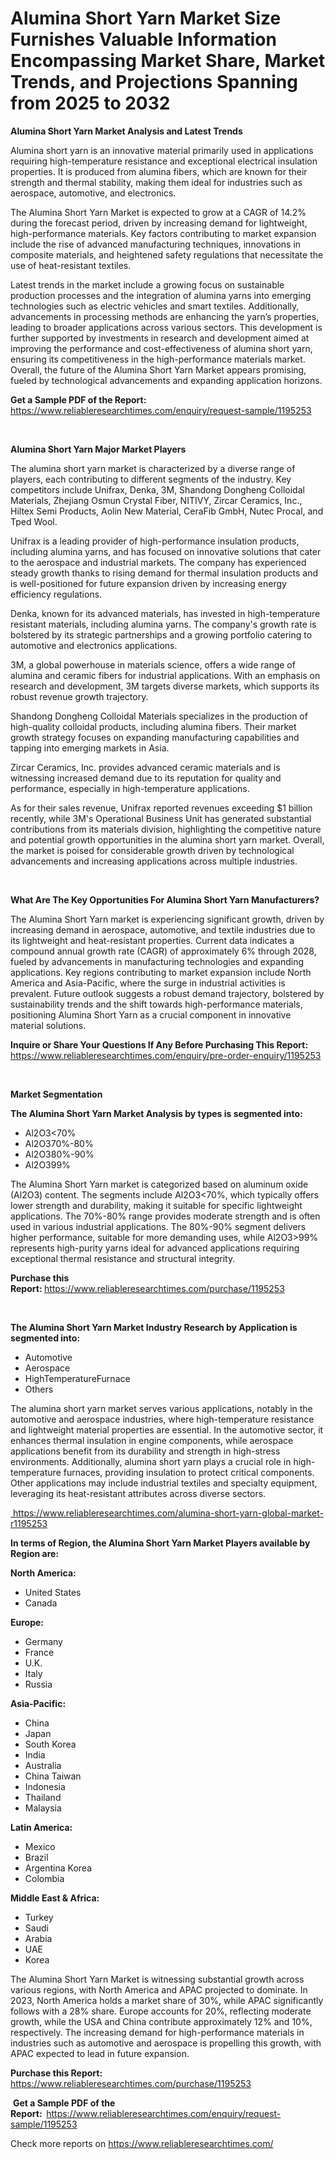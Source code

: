 <p><h1>Alumina Short Yarn Market Size Furnishes Valuable Information Encompassing Market Share, Market Trends, and Projections Spanning from 2025 to 2032</h1></p><p><strong>Alumina Short Yarn Market Analysis and Latest Trends</strong></p>
<p><p>Alumina short yarn is an innovative material primarily used in applications requiring high-temperature resistance and exceptional electrical insulation properties. It is produced from alumina fibers, which are known for their strength and thermal stability, making them ideal for industries such as aerospace, automotive, and electronics.</p><p>The Alumina Short Yarn Market is expected to grow at a CAGR of 14.2% during the forecast period, driven by increasing demand for lightweight, high-performance materials. Key factors contributing to market expansion include the rise of advanced manufacturing techniques, innovations in composite materials, and heightened safety regulations that necessitate the use of heat-resistant textiles.</p><p>Latest trends in the market include a growing focus on sustainable production processes and the integration of alumina yarns into emerging technologies such as electric vehicles and smart textiles. Additionally, advancements in processing methods are enhancing the yarn’s properties, leading to broader applications across various sectors. This development is further supported by investments in research and development aimed at improving the performance and cost-effectiveness of alumina short yarn, ensuring its competitiveness in the high-performance materials market. Overall, the future of the Alumina Short Yarn Market appears promising, fueled by technological advancements and expanding application horizons.</p></p>
<p><strong>Get a Sample PDF of the Report:&nbsp;</strong> <a href="https://www.reliableresearchtimes.com/enquiry/request-sample/1195253?utm_campaign=3008&utm_medium=2&utm_source=Github&utm_content=ia&utm_term=22032025&utm_id=alumina-short-yarn">https://www.reliableresearchtimes.com/enquiry/request-sample/1195253</a></p>
<p>&nbsp;</p>
<p><strong>Alumina Short Yarn Major Market Players</strong></p>
<p><p>The alumina short yarn market is characterized by a diverse range of players, each contributing to different segments of the industry. Key competitors include Unifrax, Denka, 3M, Shandong Dongheng Colloidal Materials, Zhejiang Osmun Crystal Fiber, NITIVY, Zircar Ceramics, Inc., Hiltex Semi Products, Aolin New Material, CeraFib GmbH, Nutec Procal, and Tped Wool.</p><p>Unifrax is a leading provider of high-performance insulation products, including alumina yarns, and has focused on innovative solutions that cater to the aerospace and industrial markets. The company has experienced steady growth thanks to rising demand for thermal insulation products and is well-positioned for future expansion driven by increasing energy efficiency regulations.</p><p>Denka, known for its advanced materials, has invested in high-temperature resistant materials, including alumina yarns. The company's growth rate is bolstered by its strategic partnerships and a growing portfolio catering to automotive and electronics applications.</p><p>3M, a global powerhouse in materials science, offers a wide range of alumina and ceramic fibers for industrial applications. With an emphasis on research and development, 3M targets diverse markets, which supports its robust revenue growth trajectory.</p><p>Shandong Dongheng Colloidal Materials specializes in the production of high-quality colloidal products, including alumina fibers. Their market growth strategy focuses on expanding manufacturing capabilities and tapping into emerging markets in Asia.</p><p>Zircar Ceramics, Inc. provides advanced ceramic materials and is witnessing increased demand due to its reputation for quality and performance, especially in high-temperature applications.</p><p>As for their sales revenue, Unifrax reported revenues exceeding $1 billion recently, while 3M's Operational Business Unit has generated substantial contributions from its materials division, highlighting the competitive nature and potential growth opportunities in the alumina short yarn market. Overall, the market is poised for considerable growth driven by technological advancements and increasing applications across multiple industries.</p></p>
<p>&nbsp;</p>
<p><strong>What Are The Key Opportunities For Alumina Short Yarn Manufacturers?</strong></p>
<p><p>The Alumina Short Yarn market is experiencing significant growth, driven by increasing demand in aerospace, automotive, and textile industries due to its lightweight and heat-resistant properties. Current data indicates a compound annual growth rate (CAGR) of approximately 6% through 2028, fueled by advancements in manufacturing technologies and expanding applications. Key regions contributing to market expansion include North America and Asia-Pacific, where the surge in industrial activities is prevalent. Future outlook suggests a robust demand trajectory, bolstered by sustainability trends and the shift towards high-performance materials, positioning Alumina Short Yarn as a crucial component in innovative material solutions.</p></p>
<p><strong>Inquire or Share Your Questions If Any Before Purchasing This Report:</strong> <a href="https://www.reliableresearchtimes.com/enquiry/pre-order-enquiry/1195253?utm_campaign=3008&utm_medium=2&utm_source=Github&utm_content=ia&utm_term=22032025&utm_id=alumina-short-yarn">https://www.reliableresearchtimes.com/enquiry/pre-order-enquiry/1195253</a></p>
<p>&nbsp;</p>
<p><strong>Market Segmentation</strong></p>
<p><strong>The Alumina Short Yarn Market Analysis by types is segmented into:</strong></p>
<p><ul><li>Al2O3<70%</li><li>Al2O370%-80%</li><li>Al2O380%-90%</li><li>Al2O399%</li></ul></p>
<p><p>The Alumina Short Yarn market is categorized based on aluminum oxide (Al2O3) content. The segments include Al2O3<70%, which typically offers lower strength and durability, making it suitable for specific lightweight applications. The 70%-80% range provides moderate strength and is often used in various industrial applications. The 80%-90% segment delivers higher performance, suitable for more demanding uses, while Al2O3>99% represents high-purity yarns ideal for advanced applications requiring exceptional thermal resistance and structural integrity.</p></p>
<p><strong>Purchase this Report:&nbsp;</strong><a href="https://www.reliableresearchtimes.com/purchase/1195253?utm_campaign=3008&utm_medium=2&utm_source=Github&utm_content=ia&utm_term=22032025&utm_id=alumina-short-yarn">https://www.reliableresearchtimes.com/purchase/1195253</a></p>
<p>&nbsp;</p>
<p><strong>The Alumina Short Yarn Market Industry Research by Application is segmented into:</strong></p>
<p><ul><li>Automotive</li><li>Aerospace</li><li>HighTemperatureFurnace</li><li>Others</li></ul></p>
<p><p>The alumina short yarn market serves various applications, notably in the automotive and aerospace industries, where high-temperature resistance and lightweight material properties are essential. In the automotive sector, it enhances thermal insulation in engine components, while aerospace applications benefit from its durability and strength in high-stress environments. Additionally, alumina short yarn plays a crucial role in high-temperature furnaces, providing insulation to protect critical components. Other applications may include industrial textiles and specialty equipment, leveraging its heat-resistant attributes across diverse sectors.</p></p>
<p><a href="https://www.reliableresearchtimes.com/alumina-short-yarn-global-market-r1195253?utm_campaign=3008&utm_medium=2&utm_source=Github&utm_content=ia&utm_term=22032025&utm_id=alumina-short-yarn">&nbsp;https://www.reliableresearchtimes.com/alumina-short-yarn-global-market-r1195253</a></p>
<p><strong>In terms of Region, the Alumina Short Yarn Market Players available by Region are:</strong></p>
<p>
    <p> <strong> North America: </strong>
        <ul>
            <li>United States</li>
            <li>Canada</li>
        </ul>
        </p> 
    <p> <strong> Europe: </strong>
        <ul>
            <li>Germany</li>
            <li>France</li>
            <li>U.K.</li>
            <li>Italy</li>
            <li>Russia</li>
        </ul>
        </p> 
    <p> <strong> Asia-Pacific: </strong>
        <ul>
            <li>China</li>
            <li>Japan</li>
            <li>South Korea</li>
            <li>India</li>
            <li>Australia</li>
            <li>China Taiwan</li>
            <li>Indonesia</li>
            <li>Thailand</li>
            <li>Malaysia</li>
        </ul>
        </p> 
    <p> <strong> Latin America: </strong>
        <ul>
            <li>Mexico</li>
            <li>Brazil</li>
            <li>Argentina Korea</li>
            <li>Colombia</li>
        </ul>
        </p> 
    <p> <strong> Middle East & Africa: </strong>
        <ul>
            <li>Turkey</li>
            <li>Saudi</li>
            <li>Arabia</li>
            <li>UAE</li>
            <li>Korea</li>
        </ul>
    </p>
    </p>
<p><p>The Alumina Short Yarn Market is witnessing substantial growth across various regions, with North America and APAC projected to dominate. In 2023, North America holds a market share of 30%, while APAC significantly follows with a 28% share. Europe accounts for 20%, reflecting moderate growth, while the USA and China contribute approximately 12% and 10%, respectively. The increasing demand for high-performance materials in industries such as automotive and aerospace is propelling this growth, with APAC expected to lead in future expansion.</p></p>
<p><strong>Purchase this Report: </strong><a href="https://www.reliableresearchtimes.com/purchase/1195253?utm_campaign=3008&utm_medium=2&utm_source=Github&utm_content=ia&utm_term=22032025&utm_id=alumina-short-yarn">https://www.reliableresearchtimes.com/purchase/1195253</a></p>
<p>&nbsp;<strong>Get a Sample PDF of the Report:&nbsp;&nbsp;</strong><a href="https://www.reliableresearchtimes.com/enquiry/request-sample/1195253?utm_campaign=3008&utm_medium=2&utm_source=Github&utm_content=ia&utm_term=22032025&utm_id=alumina-short-yarn">https://www.reliableresearchtimes.com/enquiry/request-sample/1195253</a></p>
<p><strong></strong></p>
<p>Check more reports on <a href="https://www.reliableresearchtimes.com/?utm_campaign=3008&utm_medium=2&utm_source=Github&utm_content=ia&utm_term=22032025&utm_id=alumina-short-yarn">https://www.reliableresearchtimes.com/</a></p>